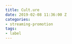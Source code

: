 ```yaml
---
title: Cult.ure
date: 2019-02-08 11:36:00 Z
categories:
- streaming-promotion
tags:
- label
---
```


